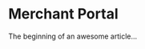 <!-- START_METADATA
---
draft: True
---
END_METADATA -->
# Merchant Portal

The beginning of an awesome article...

<!-- Might put this into a common area in the doco website.>
